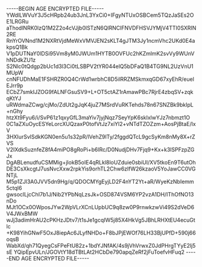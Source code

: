 -----BEGIN AGE ENCRYPTED FILE-----
YWdlLWVuY3J5cHRpb24ub3JnL3YxCi0+IFgyNTUxOSBCem5TQzJaSEs2OE1LRGRu
aThodlNRK0lzQ1M2Z2o4cVJjb0lSTzN6QlRNClFNVDFHSVJYMjV4TTI0SXRIN2RE
RnYrOVNnd1M2NXRtVjdMeWxVMVJEN2sKLT4gJTM3Jy1ncmVhc2UKd0E4akpsQ1Bk
V1pDUTNaY0lDSi95Vm8yM0JWUm1HYTB0OVFUc2hKZmlmK2svVy9WUnVhNDdkZU1z
S2Nlc0tQdgp2bUc1d3l3Ci0tLSBPV2tYR044elQ5bDFaQ1B4TG9NL2UzVnU1MUpW
cnNFUDhMaE1FSHRZR0Q4CrWd1wrbhC8D5ilRRZMSkmxqGD67xyEhR/euelEJrr9p
ECbZ7smkIJZOG9fALNFGsuSV9+L+OT5ctAZ1rAmawPBc7RjrE4zbqSV+zqkqKtYJ
uRWdmaZCwg/cjMo/ZdUt2gJqK4juZ7MSrdVuRKTehds78n67SNZBk9bkIpL+nGhy
htzXt9Fyu6/i/SvP61z1qxyGfL3maYiv7jyjNqz7SeyYpK6skIxlwYJz7nbmzt1O
0C1aZXuOycESYeLorcXUQzaxP0tofVtJz7xiYl2+vNTdTZOZzm+AosPjBtaE/lxV
3HXIurSvlSdkKGN0en5u1s32pR/lVehZ9lTy/2fggdQTcL9gcSyKm8nMy8X+rZVS
V2IXdkSuznfeZ8fA4miPO8gRoPi+b6lRc/D0NudjDHv7Fjq9+Kx+k3lSPFzpZGJx
DgABLenudfuCSMMig+jIokB5oIE4qRLkl8loUZduie0sbiUI/XV5tkoEn9T6utOh
DE3CsXkcgtJ7usNvcXxw2rpkYis9orhTL2Chw6zlfW26kzaoV5YoJawCC0VGNTjL
M5p1ZJl3A0JVV5dn9Hg/q/QDOCMYgEyjLD2F4nYT2Yt+aR/WyeKzNbIemm5ctql6
gwsoclLjcChI7b1J/Nib2YPbNqLzsJk+OSD874VSM6YP2vzA1DH/IThOfNO13nDo
MJt1OCx0OWposJYw2WpVLrXCnLUpbUC9q8zw0P9rnwkzwVi49S2dVeD6V4JWxBMW
wJj3adimHrAU2cPKHzJDtv7/t1sJe1gcqIW5j85X4HkVg5JBhLRHXtEU4ecuGtlc
+K98YihGNwF5OxJ8iepAc6JLyfNHDo+F8bJPjEWOf76LH33BjUPfD+590j66oqsB
WabXd/qh71QyegCsFPeFtU82z+1bdYJNfAK/4s9jVhVrwxZ0JdPHrgTYyE2lj5sE
YQipEpvULn/JGOVtY18dTBtLAt2HCbDe790apqZeRf2jFuToefvHFuq2
-----END AGE ENCRYPTED FILE-----
